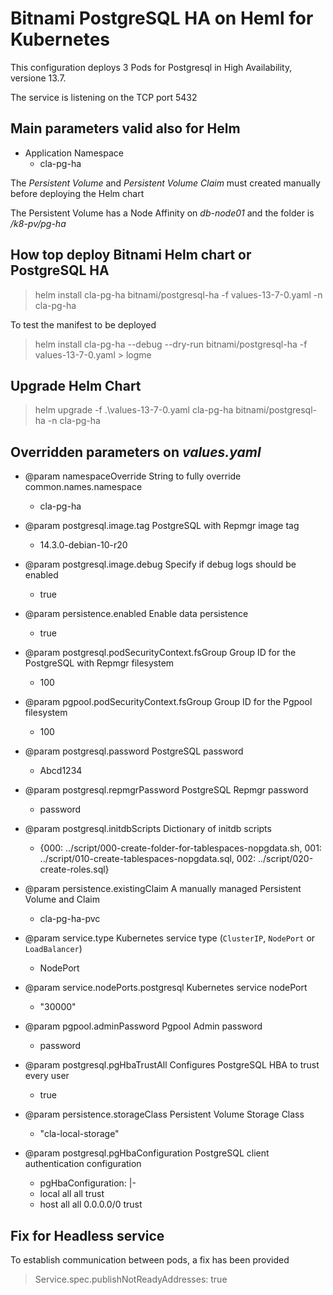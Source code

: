 # Bitnami PostgreSQL HA on Heml for Kubernetes

This configuration deploys 3 Pods for Postgresql in High Availability, versione 13.7.

The service is listening on the TCP port 5432

## Main parameters valid also for Helm

- Application Namespace
	+ cla-pg-ha

The _Persistent Volume_ and _Persistent Volume Claim_ must created manually before deploying the Helm chart

The Persistent Volume has a Node Affinity on _db-node01_ and the folder is _/k8-pv/pg-ha_

## How top deploy Bitnami Helm chart or PostgreSQL HA

> helm install cla-pg-ha bitnami/postgresql-ha -f values-13-7-0.yaml -n cla-pg-ha

To test the manifest to be deployed

> helm install cla-pg-ha --debug --dry-run bitnami/postgresql-ha -f values-13-7-0.yaml > logme


## Upgrade Helm Chart

> helm upgrade -f .\values-13-7-0.yaml cla-pg-ha bitnami/postgresql-ha -n cla-pg-ha


## Overridden parameters on _values.yaml_

- @param namespaceOverride String to fully override common.names.namespace
	+ cla-pg-ha
	
- @param postgresql.image.tag PostgreSQL with Repmgr image tag
	+ 14.3.0-debian-10-r20

- @param postgresql.image.debug Specify if debug logs should be enabled
	+ true


- @param persistence.enabled Enable data persistence
	+ true


- @param postgresql.podSecurityContext.fsGroup Group ID for the PostgreSQL with Repmgr filesystem
	+ 100
- @param pgpool.podSecurityContext.fsGroup Group ID for the Pgpool filesystem
	+ 100


- @param postgresql.password PostgreSQL password
	+ Abcd1234


- @param postgresql.repmgrPassword PostgreSQL Repmgr password
	+ password


- @param postgresql.initdbScripts Dictionary of initdb scripts
	+ {000: ../script/000-create-folder-for-tablespaces-nopgdata.sh, 001: ../script/010-create-tablespaces-nopgdata.sql, 002: ../script/020-create-roles.sql}


- @param persistence.existingClaim A manually managed Persistent Volume and Claim
	+ cla-pg-ha-pvc


- @param service.type Kubernetes service type (`ClusterIP`, `NodePort` or `LoadBalancer`)
	+ NodePort

- @param service.nodePorts.postgresql Kubernetes service nodePort
	+ "30000"

	
- @param pgpool.adminPassword Pgpool Admin password
	+ password
	
- @param postgresql.pgHbaTrustAll Configures PostgreSQL HBA to trust every user
	+ true

- @param persistence.storageClass Persistent Volume Storage Class
	+ "cla-local-storage"

- @param postgresql.pgHbaConfiguration PostgreSQL client authentication configuration
	+ pgHbaConfiguration: |-
	+ local all all trust
	+ host  all  all 0.0.0.0/0 trust


## Fix for Headless service

To establish communication between pods, a fix has been provided

> Service.spec.publishNotReadyAddresses: true